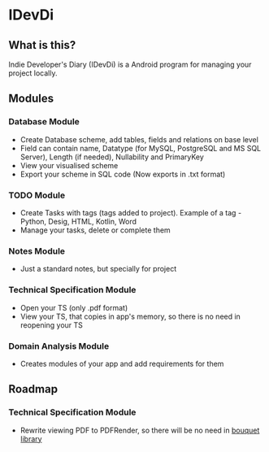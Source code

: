 # IDevDi
## What is this?
Indie Developer's Diary (IDevDi) is a Android program for managing your project locally.

## Modules
### Database Module
- Create Database scheme, add tables, fields and relations on base level
- Field can contain name, Datatype (for MySQL, PostgreSQL and MS SQL Server), Length (if needed), Nullability and PrimaryKey
- View your visualised scheme
- Export your scheme in SQL code (Now exports in .txt format)

### TODO Module
- Create Tasks with tags (tags added to project). Example of a tag - Python, Desig, HTML, Kotlin, Word
- Manage your tasks, delete or complete them

### Notes Module
- Just a standard notes, but specially for project

### Technical Specification Module
- Open your TS (only .pdf format)
- View your TS, that copies in app's memory, so there is no need in reopening your TS

### Domain Analysis Module
- Creates modules of your app and add requirements for them

## Roadmap
### Technical Specification Module
- Rewrite viewing PDF to PDFRender, so there will be no need in <a href="https://github.com/GRizzi91/bouquet?tab=readme-ov-file"> bouquet library </a>
  

